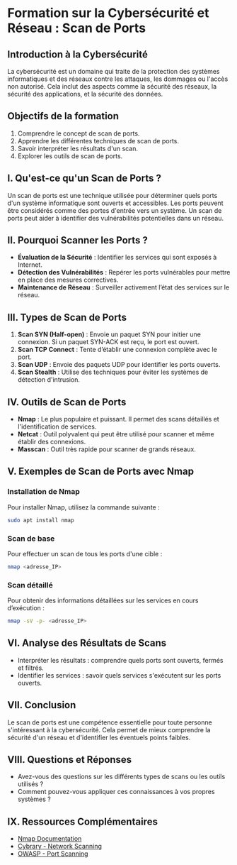 # Formation sur la Cybersécurité et Réseau : Scan de Ports

## Introduction à la Cybersécurité
La cybersécurité est un domaine qui traite de la protection des systèmes informatiques et des réseaux contre les attaques, les dommages ou l'accès non autorisé. Cela inclut des aspects comme la sécurité des réseaux, la sécurité des applications, et la sécurité des données.

## Objectifs de la formation
1. Comprendre le concept de scan de ports.
2. Apprendre les différentes techniques de scan de ports.
3. Savoir interpréter les résultats d'un scan.
4. Explorer les outils de scan de ports.

## I. Qu'est-ce qu'un Scan de Ports ?
Un scan de ports est une technique utilisée pour déterminer quels ports d'un système informatique sont ouverts et accessibles. Les ports peuvent être considérés comme des portes d'entrée vers un système. Un scan de ports peut aider à identifier des vulnérabilités potentielles dans un réseau.

## II. Pourquoi Scanner les Ports ?
- **Évaluation de la Sécurité** : Identifier les services qui sont exposés à Internet.
- **Détection des Vulnérabilités** : Repérer les ports vulnérables pour mettre en place des mesures correctives.
- **Maintenance de Réseau** : Surveiller activement l’état des services sur le réseau.

## III. Types de Scan de Ports
1. **Scan SYN (Half-open)** : Envoie un paquet SYN pour initier une connexion. Si un paquet SYN-ACK est reçu, le port est ouvert.
2. **Scan TCP Connect** : Tente d’établir une connexion complète avec le port.
3. **Scan UDP** : Envoie des paquets UDP pour identifier les ports ouverts.
4. **Scan Stealth** : Utilise des techniques pour éviter les systèmes de détection d'intrusion.

## IV. Outils de Scan de Ports
- **Nmap** : Le plus populaire et puissant. Il permet des scans détaillés et l'identification de services.
- **Netcat** : Outil polyvalent qui peut être utilisé pour scanner et même établir des connexions.
- **Masscan** : Outil très rapide pour scanner de grands réseaux.

## V. Exemples de Scan de Ports avec Nmap
### Installation de Nmap
Pour installer Nmap, utilisez la commande suivante :
```bash
sudo apt install nmap
```

### Scan de base
Pour effectuer un scan de tous les ports d'une cible :
```bash
nmap <adresse_IP>
```

### Scan détaillé
Pour obtenir des informations détaillées sur les services en cours d’exécution :
```bash
nmap -sV -p- <adresse_IP>
```

## VI. Analyse des Résultats de Scans
- Interpréter les résultats : comprendre quels ports sont ouverts, fermés et filtrés.
- Identifier les services : savoir quels services s'exécutent sur les ports ouverts.

## VII. Conclusion
Le scan de ports est une compétence essentielle pour toute personne s'intéressant à la cybersécurité. Cela permet de mieux comprendre la sécurité d'un réseau et d'identifier les éventuels points faibles.

## VIII. Questions et Réponses
- Avez-vous des questions sur les différents types de scans ou les outils utilisés ?
- Comment pouvez-vous appliquer ces connaissances à vos propres systèmes ?

## IX. Ressources Complémentaires
- [Nmap Documentation](https://nmap.org/book/)
- [Cybrary - Network Scanning](https://www.cybrary.it/course/network-scanning/)  
- [OWASP - Port Scanning](https://owasp.org/www-community/Port_Scanning)